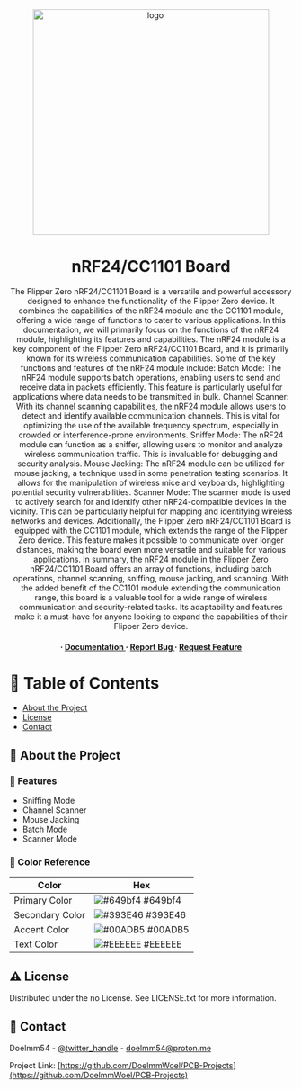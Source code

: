 <div align='center'>

<img src=https://i.imgur.com/zt75BBB.jpeg alt="logo" width=420 height=401 />

<h1>nRF24/CC1101 Board</h1>
<p>The Flipper Zero nRF24/CC1101 Board is a versatile and powerful accessory designed to enhance the functionality of the Flipper Zero device. It combines the capabilities of the nRF24 module and the CC1101 module, offering a wide range of functions to cater to various applications. In this documentation, we will primarily focus on the functions of the nRF24 module, highlighting its features and capabilities. The nRF24 module is a key component of the Flipper Zero nRF24/CC1101 Board, and it is primarily known for its wireless communication capabilities. Some of the key functions and features of the nRF24 module include: Batch Mode: The nRF24 module supports batch operations, enabling users to send and receive data in packets efficiently. This feature is particularly useful for applications where data needs to be transmitted in bulk. Channel Scanner: With its channel scanning capabilities, the nRF24 module allows users to detect and identify available communication channels. This is vital for optimizing the use of the available frequency spectrum, especially in crowded or interference-prone environments. Sniffer Mode: The nRF24 module can function as a sniffer, allowing users to monitor and analyze wireless communication traffic. This is invaluable for debugging and security analysis. Mouse Jacking: The nRF24 module can be utilized for mouse jacking, a technique used in some penetration testing scenarios. It allows for the manipulation of wireless mice and keyboards, highlighting potential security vulnerabilities. Scanner Mode: The scanner mode is used to actively search for and identify other nRF24-compatible devices in the vicinity. This can be particularly helpful for mapping and identifying wireless networks and devices. Additionally, the Flipper Zero nRF24/CC1101 Board is equipped with the CC1101 module, which extends the range of the Flipper Zero device. This feature makes it possible to communicate over longer distances, making the board even more versatile and suitable for various applications. In summary, the nRF24 module in the Flipper Zero nRF24/CC1101 Board offers an array of functions, including batch operations, channel scanning, sniffing, mouse jacking, and scanning. With the added benefit of the CC1101 module extending the communication range, this board is a valuable tool for a wide range of wireless communication and security-related tasks. Its adaptability and features make it a must-have for anyone looking to expand the capabilities of their Flipper Zero device.</p>

<h4> <span> · </span> <a href="https://github.com/Doelmm/Flipper Zero nRF24/CC1101 Board Doccumentation/blob/master/README.md"> Documentation </a> <span> · </span> <a href="https://github.com/Doelmm/Flipper Zero nRF24/CC1101 Board Doccumentation/issues"> Report Bug </a> <span> · </span> <a href="https://github.com/Doelmm/Flipper Zero nRF24/CC1101 Board Doccumentation/issues"> Request Feature </a> </h4>


</div>

# :notebook_with_decorative_cover: Table of Contents

- [About the Project](#star2-about-the-project)
- [License](#warning-license)
- [Contact](#handshake-contact)


## :star2: About the Project

### :dart: Features
- Sniffing Mode
- Channel Scanner
- Mouse Jacking
- Batch Mode
- Scanner Mode


### :art: Color Reference
| Color | Hex |
| --------------- | ---------------------------------------------------------------- |
| Primary Color | ![#649bf4](https://via.placeholder.com/10/649bf4?text=+) #649bf4 |
| Secondary Color | ![#393E46](https://via.placeholder.com/10/393E46?text=+) #393E46 |
| Accent Color | ![#00ADB5](https://via.placeholder.com/10/00ADB5?text=+) #00ADB5 |
| Text Color | ![#EEEEEE](https://via.placeholder.com/10/EEEEEE?text=+) #EEEEEE |

## :warning: License

Distributed under the no License. See LICENSE.txt for more information.

## :handshake: Contact

Doelmm54 - [@twitter_handle](https://twitter.com/Doelmm_54) - doelmm54@proton.me

Project Link: [https://github.com/DoelmmWoel/PCB-Projects](https://github.com/DoelmmWoel/PCB-Projects)
